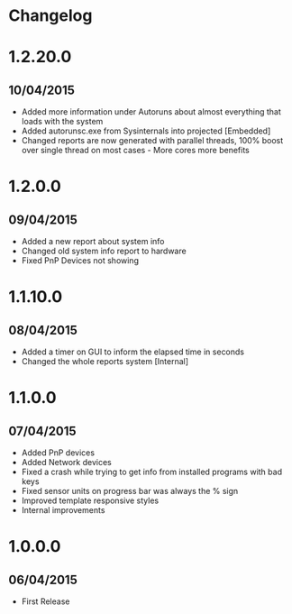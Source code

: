 # Changelog

# 1.2.20.0
## 10/04/2015

* Added more information under Autoruns about almost everything that loads with the system
* Added autorunsc.exe from Sysinternals into projected [Embedded]
* Changed reports are now generated with parallel threads, 100% boost over single thread on most cases - More cores more benefits


# 1.2.0.0
## 09/04/2015

* Added a new report about system info
* Changed old system info report to hardware
* Fixed PnP Devices not showing


# 1.1.10.0
## 08/04/2015

* Added a timer on GUI to inform the elapsed time in seconds
* Changed the whole reports system [Internal]


# 1.1.0.0
## 07/04/2015

* Added PnP devices
* Added Network devices
* Fixed a crash while trying to get info from installed programs with bad keys
* Fixed sensor units on progress bar was always the % sign
* Improved template responsive styles
* Internal improvements


# 1.0.0.0
## 06/04/2015

* First Release